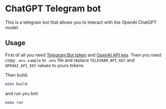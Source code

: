 # ChatGPT Telegram bot

This is a telegram bot that allows you to interact with the OpenAI ChatGPT model.

## Usage

First of all you need [Telegram Bot token](https://core.telegram.org/bots#6-botfather)
and [OpenAI API key](https://beta.openai.com/account/api-keys).
Tnen you need copy `.env.sample` to `.env` file and replace `TELEGRAM_API_KEY` and `OPENAI_API_KEY` values to yours
tokens.

Then build:

```sh
make build
```

and run you bot:

```sh
make run
```
